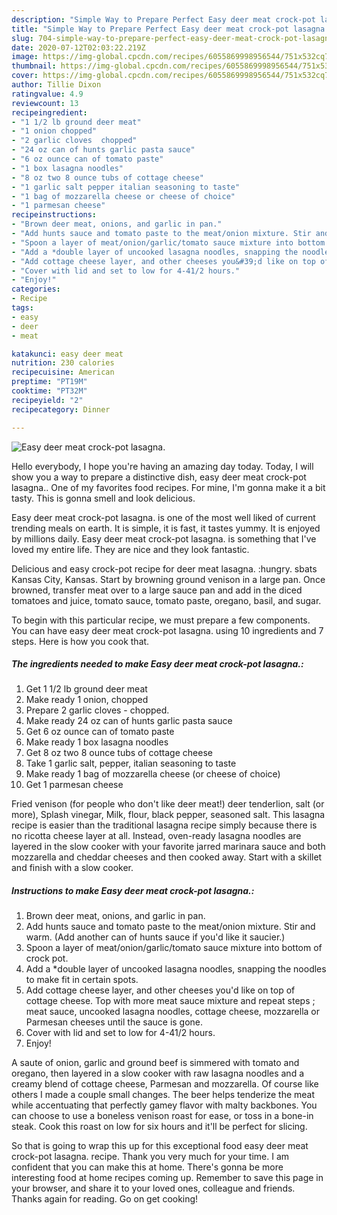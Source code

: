 ```yaml
---
description: "Simple Way to Prepare Perfect Easy deer meat crock-pot lasagna."
title: "Simple Way to Prepare Perfect Easy deer meat crock-pot lasagna."
slug: 704-simple-way-to-prepare-perfect-easy-deer-meat-crock-pot-lasagna
date: 2020-07-12T02:03:22.219Z
image: https://img-global.cpcdn.com/recipes/6055869998956544/751x532cq70/easy-deer-meat-crock-pot-lasagna-recipe-main-photo.jpg
thumbnail: https://img-global.cpcdn.com/recipes/6055869998956544/751x532cq70/easy-deer-meat-crock-pot-lasagna-recipe-main-photo.jpg
cover: https://img-global.cpcdn.com/recipes/6055869998956544/751x532cq70/easy-deer-meat-crock-pot-lasagna-recipe-main-photo.jpg
author: Tillie Dixon
ratingvalue: 4.9
reviewcount: 13
recipeingredient:
- "1 1/2 lb ground deer meat"
- "1 onion chopped"
- "2 garlic cloves  chopped"
- "24 oz can of hunts garlic pasta sauce"
- "6 oz ounce can of tomato paste"
- "1 box lasagna noodles"
- "8 oz two 8 ounce tubs of cottage cheese"
- "1 garlic salt pepper italian seasoning to taste"
- "1 bag of mozzarella cheese or cheese of choice"
- "1 parmesan cheese"
recipeinstructions:
- "Brown deer meat, onions, and garlic in pan."
- "Add hunts sauce and tomato paste to the meat/onion mixture. Stir and warm. (Add another can of hunts sauce if you&#39;d like it saucier.)"
- "Spoon a layer of meat/onion/garlic/tomato sauce mixture into bottom of crock pot."
- "Add a *double layer of uncooked lasagna noodles, snapping the noodles to make fit in certain spots."
- "Add cottage cheese layer, and other cheeses you&#39;d like on top of cottage cheese. Top with more meat sauce mixture and repeat steps ; meat sauce, uncooked lasagna noodles, cottage cheese, mozzarella or Parmesan cheeses until the sauce is gone."
- "Cover with lid and set to low for 4-41/2 hours."
- "Enjoy!"
categories:
- Recipe
tags:
- easy
- deer
- meat

katakunci: easy deer meat 
nutrition: 230 calories
recipecuisine: American
preptime: "PT19M"
cooktime: "PT32M"
recipeyield: "2"
recipecategory: Dinner

---
```



![Easy deer meat crock-pot lasagna.](https://img-global.cpcdn.com/recipes/6055869998956544/751x532cq70/easy-deer-meat-crock-pot-lasagna-recipe-main-photo.jpg)

Hello everybody, I hope you're having an amazing day today. Today, I will show you a way to prepare a distinctive dish, easy deer meat crock-pot lasagna.. One of my favorites food recipes. For mine, I'm gonna make it a bit tasty. This is gonna smell and look delicious.

Easy deer meat crock-pot lasagna. is one of the most well liked of current trending meals on earth. It is simple, it is fast, it tastes yummy. It is enjoyed by millions daily. Easy deer meat crock-pot lasagna. is something that I've loved my entire life. They are nice and they look fantastic.

Delicious and easy crock-pot recipe for deer meat lasagna. :hungry. sbats Kansas City, Kansas. Start by browning ground venison in a large pan. Once browned, transfer meat over to a large sauce pan and add in the diced tomatoes and juice, tomato sauce, tomato paste, oregano, basil, and sugar.


To begin with this particular recipe, we must prepare a few components. You can have easy deer meat crock-pot lasagna. using 10 ingredients and 7 steps. Here is how you cook that.

<!--inarticleads1-->

##### The ingredients needed to make Easy deer meat crock-pot lasagna.:

1. Get 1 1/2 lb ground deer meat
1. Make ready 1 onion, chopped
1. Prepare 2 garlic cloves - chopped.
1. Make ready 24 oz can of hunts garlic pasta sauce
1. Get 6 oz ounce can of tomato paste
1. Make ready 1 box lasagna noodles
1. Get 8 oz two 8 ounce tubs of cottage cheese
1. Take 1 garlic salt, pepper, italian seasoning to taste
1. Make ready 1 bag of mozzarella cheese (or cheese of choice)
1. Get 1 parmesan cheese


Fried venison (for people who don&#39;t like deer meat!) deer tenderlion, salt (or more), Splash vinegar, Milk, flour, black pepper, seasoned salt. This lasagna recipe is easier than the traditional lasagna recipe simply because there is no ricotta cheese layer at all. Instead, oven-ready lasagna noodles are layered in the slow cooker with your favorite jarred marinara sauce and both mozzarella and cheddar cheeses and then cooked away. Start with a skillet and finish with a slow cooker. 

<!--inarticleads2-->

##### Instructions to make Easy deer meat crock-pot lasagna.:

1. Brown deer meat, onions, and garlic in pan.
1. Add hunts sauce and tomato paste to the meat/onion mixture. Stir and warm. (Add another can of hunts sauce if you&#39;d like it saucier.)
1. Spoon a layer of meat/onion/garlic/tomato sauce mixture into bottom of crock pot.
1. Add a *double layer of uncooked lasagna noodles, snapping the noodles to make fit in certain spots.
1. Add cottage cheese layer, and other cheeses you&#39;d like on top of cottage cheese. Top with more meat sauce mixture and repeat steps ; meat sauce, uncooked lasagna noodles, cottage cheese, mozzarella or Parmesan cheeses until the sauce is gone.
1. Cover with lid and set to low for 4-41/2 hours.
1. Enjoy!


A saute of onion, garlic and ground beef is simmered with tomato and oregano, then layered in a slow cooker with raw lasagna noodles and a creamy blend of cottage cheese, Parmesan and mozzarella. Of course like others I made a couple small changes. The beer helps tenderize the meat while accentuating that perfectly gamey flavor with malty backbones. You can choose to use a boneless venison roast for ease, or toss in a bone-in steak. Cook this roast on low for six hours and it&#39;ll be perfect for slicing. 

So that is going to wrap this up for this exceptional food easy deer meat crock-pot lasagna. recipe. Thank you very much for your time. I am confident that you can make this at home. There's gonna be more interesting food at home recipes coming up. Remember to save this page in your browser, and share it to your loved ones, colleague and friends. Thanks again for reading. Go on get cooking!
